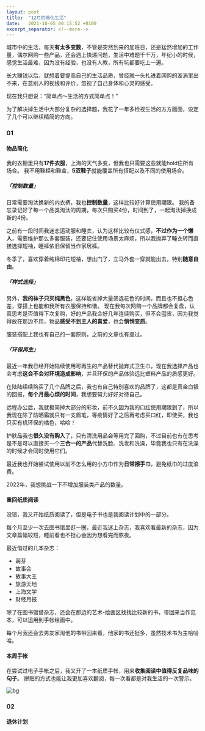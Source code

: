 ```yaml
---
layout: post
title:  "12月的简化生活"
date:   2021-10-05 00:15:52 +0100
excerpt_separator: <!--more-->
---
```

<!-- ![bg](https://blog.dosth.cool/assets/img/10.png) -->



城市中的生活，每天**有太多变数**，不管是突然到来的加班日，还是猛然增加的工作量，偶尔网购一些产品，还会遇上快递问题，生活中难题千千万，年纪小的时候，感觉生活最难，因为没有经验，也没有人教，所有坑都要吃上一遍。

长大赚钱以后，就想着要提高自己的生活品质，曾经就一头扎进着网购的漩涡里出不来，在意别人的视线和评价，忽视了自己身体和心灵的感受。

现在我只想说：“简单点～生活的方式简单点！”

为了解决掉生活中大部分复杂的选择题，我花了一年多检视生活的方方面面，设定了几个可以继续精简的方向。

<!--more-->

### 01

#### 物品简化

我的衣橱里只有**17件衣服**，上海的天气多变，但我也只需要这些就能hold住所有场合。
我不用鞋柜和鞋盒，**5双鞋子**就能覆盖所有搭配以及不同的使用场合。


##### 「控制数量」

日常需要淘汰换新的内衣裤，我也**控制数量**，这样比较好计算使用期限。
我的备忘录记好了每一个品类淘汰的周期，每次只购买4份，时间到了，一起淘汰掉换成新的4份。

之前有一段时间我迷恋运动服和睡衣，认为这样比较有仪式感，**不过作为一个懒人**，需要维护那么多套服装，还要记住使用场景太麻烦，所以我抛弃了睡衣转而直接选择短袖，睡裤依旧保留当作家居裤。

冬季了，喜欢穿着纯棉印花短袖，想出门了，立马外套一穿就能出去，特别**随意自由**。

##### 「样式选择」

另外，**我的袜子只买纯黑色**，这样能省掉大量筛选花色的时间，而且也不担心色差，穿搭上也能和我所有衣服保持和谐。
现在我每次网购一个品牌都会复盘，认真思考是否值得下次复购，好的产品我会好几年连续购买，但不会囤货，因为我觉得放在那边不用，物品**感受不到主人的喜爱**，也会**悄悄变质**。

服装搭配上我也有自己的一套原则，之前的文章也有提过。

##### 「环保再生」

最近一年我已经开始陆续使用可再生的产品替代抛弃式卫生巾，现在我选择产品也会考虑**这会不会对环境造成影响**，并且环保的产品体验远比塑料产品的质感更好。

在陆陆续续购买了几个品牌之后，我也有自己特别喜欢的品牌了，这都是真金白银的回报，**每个月最心烦的时间**，我想要努力好好对待自己。

远程办公后，我就极简掉大部分的彩妆，前不久因为我的口红使用期限到了，所以我现在除了防晒霜就只有一支眉笔，等疫情好了之后再考虑买口红，即使买，我也只买有机环保的橘色，哈哈！

护肤品我也**很久没有购入**了，只有清洗用品会等用完了回购，不过目前也有在思考是不是可以直接买一个**三合一的产品**代替洗脸、洗发和洗澡，毕竟我也只有在洗澡的时候才会同时使用它们。

最近我也开始尝试使用以前不怎么用的小方巾作为**日常擦手巾**，避免纸巾的过度浪费。

2022年，我想挑战一下不增加服装类产品的数量。


#### 重回纸质阅读

没错，我又开始纸质阅读了，但是电子书也是我阅读计划中的一部分。

每个月至少一次去图书馆里逛一圈，最近我迷上杂志，我喜欢看最新的杂志，因为文章篇幅较短，睡前看也不担心会因为想看完而熬夜。

最近借过的几本杂志：
- 萌芽
- 故事会
- 故事大王
- 旅游天地
- 上海文学
- 财经月报

除了在图书馆借杂志，还会在那边的艺术-绘画区找找比较新的书，带回来当作范本，可以运用到手帐绘画中。

每个月我还会去男友家淘他的书带回来看，他家的书还挺多，虽然技术书为主哈哈哈。


#### 本周手帐

在尝试过电子手帐之后，我又开了一本纸质手帐，用来**收集阅读中值得反复品味的句子**。
拼贴的方式也能让我更加喜欢翻阅，每一次看都是对我生活的一次警示。


![bg](https://blog.dosth.cool/assets/img/end.png)

### 02

#### 退休计划

